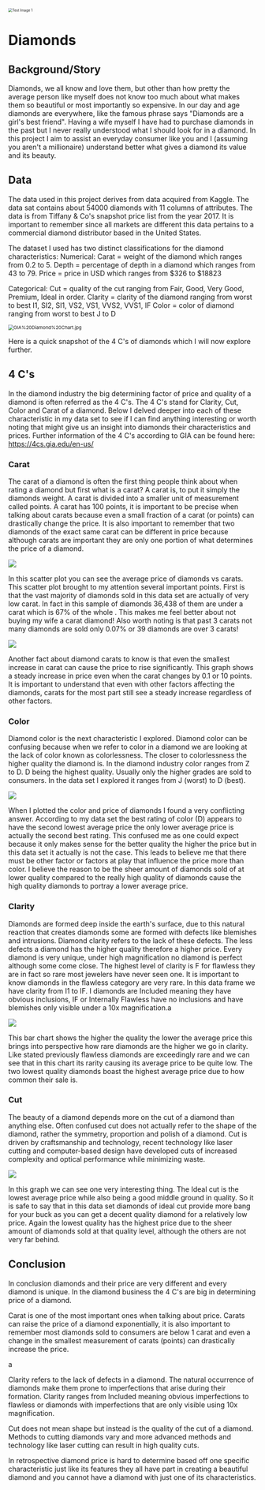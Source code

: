 <img src="https://cisp.cachefly.net/assets/articles/images/resized/0000915734_resized_diamonds1022.jpg" alt="Test Image 1" style="zoom: 50%;" />

# Diamonds



## Background/Story

Diamonds, we all know and love them, but other than how pretty the average person like myself does not know too much about what makes them so beautiful or most importantly so expensive. In our day and age diamonds are everywhere, like the famous phrase says "Diamonds are a girl's best friend". Having a wife myself I have had to purchase diamonds in the past but I never really understood what I should look for in a diamond. In this project I aim to assist an everyday consumer like you and I (assuming you aren't a millionaire) understand better what gives a diamond its value and its beauty.  

## Data

The data used in this project derives from data acquired from Kaggle. The data sat contains about 54000 diamonds with 11 columns of attributes. The data is from Tiffany & Co's snapshot price list from the year 2017. It is important to remember since all markets are different this data pertains to a commercial diamond distributor  based in the United States.

The dataset I used has two distinct classifications for the diamond characteristics: 
Numerical:                                                                                                                                                                                                                                                                       	Carat = weight of the diamond which ranges from 0.2 to 5.
    Depth = percentage of depth in a diamond which ranges from 43 to 79.
    Price = price in USD which ranges from $326 to $18823

Categorical:                                                                                                                                                                                                                                                                	Cut = quality of the cut ranging from Fair, Good, Very Good, Premium, Ideal in order.
    Clarity = clarity of the diamond ranging from worst to best I1, SI2, SI1, VS2, VS1, VVS2, VVS1, IF 
    Color = color of diamond ranging from worst to best J to D



<img src="https://beyond4cs.com/wp-content/uploads/2020/12/4Cs-of-diamond-quality-chart-gia-reference.jpg" alt="GIA%20Diamond%20Chart.jpg" style="zoom: 67%;" />

Here is a quick snapshot of the 4 C's of diamonds which I will now explore further.



## 4 C's

In the diamond industry the big determining factor of price and quality of a diamond is often referred as the 4 C's. The 4 C's stand for Clarity, Cut, Color and Carat of a diamond. Below I delved deeper into each of these characteristic in my data set to see if I can find anything interesting or worth noting that might give us an insight into diamonds their characteristics and prices. Further information of the 4 C's according to GIA can be found here:                 https://4cs.gia.edu/en-us/

### Carat

The carat of a diamond is often the first thing people think about when rating a diamond but first what is a carat? A carat is, to put it simply the diamonds weight. A carat is divided into a smaller unit of measurement  called points. A carat has 100 points, it is important to be precise when talking about carats because even a small fraction of a carat (or points) can drastically change the price. It is also important to remember that two diamonds of the exact same carat can be different in price because although carats are important they are only one portion of what determines the price of a diamond.



<img src="Images/Diamond Carat VS Price EDA.png"  />

In this scatter plot you can see the average price of diamonds vs carats. This scatter plot brought to my attention several important points. First is that the vast majority of diamonds sold in this data set are actually of very low carat. In fact in this sample of diamonds 36,438 of them are under a carat which is 67% of the whole . This makes me feel better about not buying my wife a carat diamond! Also worth noting is that past 3 carats not many diamonds are sold only 0.07% or 39 diamonds are over 3 carats!

<img src="Images/Diamond Carat Vs Diamond Price 0-1 Carat.png">

Another fact about diamond carats to know is that even the smallest increase in carat can cause the price to rise significantly. This graph shows a steady increase in price even when the carat changes by 0.1 or 10 points.  It is important to understand that even with other factors affecting the diamonds, carats for the most part still see a steady increase regardless of other factors.

### Color

Diamond color is the next characteristic I explored. Diamond color can be confusing because when we refer to color in a diamond we are looking at the lack of color known as colorlessness. The closer to colorlessness the higher quality the diamond is. In the diamond industry color ranges from Z to D. D being the highest quality. Usually only the higher grades are sold to consumers. In the data set I explored it ranges from J (worst) to D (best). 



<img src="Images/Diamond Color VS Price.png"   >

When I plotted the color and price of diamonds I found a very conflicting answer. According to my data set the best rating of color (D) appears to have the second lowest average price the only lower average price is actually the second best rating. This confused me as one could expect because it only makes sense for the better quality the higher the price but in this data set it actually is not the case. This leads to believe me that there must be other factor or factors at play that influence the price more than color. I believe the reason to be the sheer amount of diamonds sold of at lower quality compared to the really high quality of diamonds cause the high quality diamonds to portray a lower average price.

### Clarity

Diamonds are formed deep inside the earth's surface, due to this natural reaction that creates diamonds some are formed with defects like blemishes and intrusions. Diamond clarity refers to the lack of these defects. The less defects a diamond has the higher quality therefore a higher price.  Every diamond is very unique, under high magnification no diamond is perfect although some come close. The highest level of clarity is F for flawless they are in fact so rare most jewelers have never seen one. It is important to know diamonds in the flawless category are very rare. In this data frame we have clarity from I1 to IF. I diamonds are Included meaning they have obvious inclusions, IF or Internally Flawless have no inclusions and have blemishes only visible under a 10x magnification.a

<img src="Images/Diamond Clarity VS Price.png"  >

This bar chart shows the higher the quality the lower the average price this brings into perspective how rare diamonds are the higher we go in clarity. Like stated previously flawless diamonds are exceedingly rare and we can see that in this chart its rarity causing its average price to be quite low. The two lowest quality diamonds boast the highest average price due to how common their sale is.

### Cut

The beauty of a diamond depends more on the cut of a diamond than anything else. Often confused cut does not actually refer to the shape of the diamond, rather the symmetry, proportion and polish of a diamond. Cut is driven by craftsmanship and technology, recent technology like laser cutting and computer-based design have developed cuts of increased complexity and optical performance while minimizing waste. 

<img src="Images/Diamond Cut VS Price.png"  >

In this graph we can see one very interesting thing. The Ideal cut is the lowest average price while also being a good middle ground in quality. So it is safe to say that in this data set diamonds of ideal cut provide more bang for your buck as you can get a decent quality diamond for a relatively low price. Again the lowest quality has the highest price due to the sheer amount of diamonds sold at that quality level, although the others are not very far behind.



## Conclusion

In conclusion diamonds and their price are very different and every diamond is unique. In the diamond business the 4 C's are big in determining price of a diamond. 

Carat is one of the most important ones when talking about price. Carats can raise the price of a diamond exponentially, it is also important to remember most diamonds sold to consumers are below 1 carat and even a change in the smallest measurement of carats (points) can drastically increase the price.

a

Clarity refers to the lack of defects in a diamond. The natural occurrence of diamonds make them prone to imperfections that arise during their formation.  Clarity ranges from Included meaning obvious imperfections to flawless or diamonds with imperfections that are only visible using 10x magnification.

Cut does not mean shape but instead is the quality of the cut of a diamond. Methods to cutting diamonds vary and more advanced methods and technology like laser cutting can result in high quality cuts.

In retrospective diamond price is hard to determine based off one specific characteristic just like its features they all have part in creating a beautiful diamond and you cannot have a diamond with just one of its characteristics.